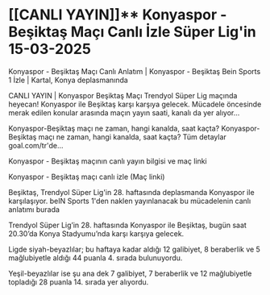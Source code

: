 # [[CANLI YAYIN]]** Konyaspor - Beşiktaş Maçı Canlı İzle Süper Lig'in 15-03-2025

Konyaspor - Beşiktaş Maçı Canlı Anlatım | Konyaspor - Beşiktaş Bein Sports 1 İzle | Kartal, Konya deplasmanında

CANLI YAYIN | Konyaspor Beşiktaş Maçı
Trendyol Süper Lig maçında heyecan! Konyaspor ile Beşiktaş karşı karşıya gelecek. Mücadele öncesinde merak edilen konular arasında maçın yayın saati, kanalı da yer alıyor...

Konyaspor-Beşiktaş maçı ne zaman, hangi kanalda, saat kaçta?
Konyaspor-Beşiktaş maçı ne zaman, hangi kanalda, saat kaçta? Tüm detaylar goal.com/tr'de...

Konyaspor - Beşiktaş maçının canlı yayın bilgisi ve maç linki

Konyaspor - Beşiktaş maçı canlı izle (Maç linki)

Beşiktaş, Trendyol Süper Lig'in 28. haftasında deplasmanda Konyaspor ile karşılaşıyor. beIN Sports 1'den naklen yayınlanacak bu mücadelenin canlı anlatımı burada

Trendyol Süper Lig’in 28. haftasında Konyaspor ile Beşiktaş, bugün saat 20.30’da Konya Stadyumu’nda karşı karşıya gelecek.

Ligde siyah-beyazlılar; bu haftaya  kadar aldığı 12 galibiyet, 8 beraberlik ve 5 mağlubiyetle aldığı 44 puanla 4. sırada bulunuyordu.

Yeşil-beyazlılar ise şu ana dek 7 galibiyet, 7 beraberlik ve 12 mağlubiyetle topladığı 28 puanla 14. sırada yer alıyordu.